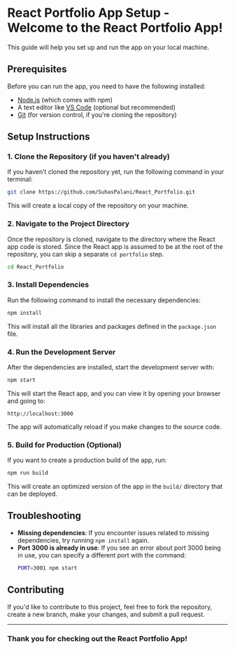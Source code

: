 # React Portfolio App Setup - Welcome to the React Portfolio App! 


This guide will help you set up and run the app on your local machine.

## Prerequisites

Before you can run the app, you need to have the following installed:

- [Node.js](https://nodejs.org/) (which comes with npm)
- A text editor like [VS Code](https://code.visualstudio.com/) (optional but recommended)
- [Git](https://git-scm.com/) (for version control, if you're cloning the repository)

## Setup Instructions

### 1. Clone the Repository (if you haven't already)

If you haven’t cloned the repository yet, run the following command in your terminal:

```bash
git clone https://github.com/SuhasPalani/React_Portfolio.git
```

This will create a local copy of the repository on your machine.

### 2. Navigate to the Project Directory

Once the repository is cloned, navigate to the directory where the React app code is stored. Since the React app is assumed to be at the root of the repository, you can skip a separate `cd portfolio` step.

```bash
cd React_Portfolio
```

### 3. Install Dependencies

Run the following command to install the necessary dependencies:

```bash
npm install
```

This will install all the libraries and packages defined in the `package.json` file.

### 4. Run the Development Server

After the dependencies are installed, start the development server with:

```bash
npm start
```

This will start the React app, and you can view it by opening your browser and going to:

```
http://localhost:3000
```

The app will automatically reload if you make changes to the source code.

### 5. Build for Production (Optional)

If you want to create a production build of the app, run:

```bash
npm run build
```

This will create an optimized version of the app in the `build/` directory that can be deployed.

## Troubleshooting

- **Missing dependencies**: If you encounter issues related to missing dependencies, try running `npm install` again.
- **Port 3000 is already in use**: If you see an error about port 3000 being in use, you can specify a different port with the command:
  ```bash
  PORT=3001 npm start
  ```

## Contributing

If you'd like to contribute to this project, feel free to fork the repository, create a new branch, make your changes, and submit a pull request.


---

### Thank you for checking out the React Portfolio App!

